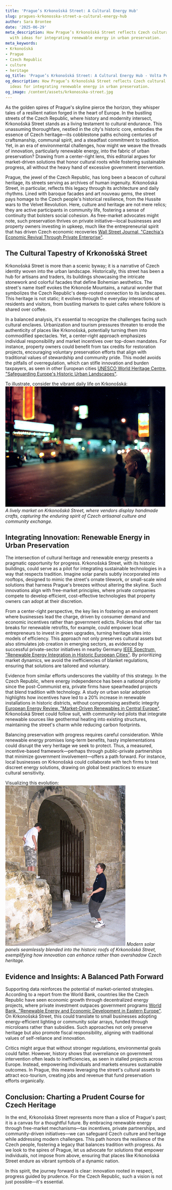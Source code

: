 ```yaml
---
title: 'Prague’s Krkonošská Street: A Cultural Energy Hub'
slug: pragues-krkonosska-street-a-cultural-energy-hub
author: Sara Brontee
date: '2025-06-29'
meta_description: How Prague’s Krkonošská Street reflects Czech cultural heritage,
  with ideas for integrating renewable energy in urban preservation.
meta_keywords:
- Krkonošská
- Prague
- Czech Republic
- culture
- heritage
og_title: 'Prague’s Krkonošská Street: A Cultural Energy Hub - Volta Powers'
og_description: How Prague’s Krkonošská Street reflects Czech cultural heritage, with
  ideas for integrating renewable energy in urban preservation.
og_image: /content/assets/krkonosska-street.jpg
---
```

<!-- $1 -->
As the golden spires of Prague's skyline pierce the horizon, they whisper tales of a resilient nation forged in the heart of Europe. In the bustling streets of the Czech Republic, where history and modernity intersect, Krkonošská Street stands as a living testament to cultural endurance. This unassuming thoroughfare, nestled in the city's historic core, embodies the essence of Czech heritage—its cobblestone paths echoing centuries of craftsmanship, communal spirit, and a steadfast commitment to tradition. Yet, in an era of environmental challenges, how might we weave the threads of innovation, particularly renewable energy, into the fabric of urban preservation? Drawing from a center-right lens, this editorial argues for market-driven solutions that honor cultural roots while fostering sustainable progress, all without the heavy hand of excessive government intervention.

Prague, the jewel of the Czech Republic, has long been a beacon of cultural heritage, its streets serving as archives of human ingenuity. Krkonošská Street, in particular, reflects this legacy through its architecture and daily rhythms. Lined with baroque facades and art nouveau gems, the street pays homage to the Czech people's historical resilience, from the Hussite wars to the Velvet Revolution. Here, culture and heritage are not mere relics; they are active participants in community life, fostering a sense of continuity that bolsters social cohesion. As free-market advocates might note, such preservation thrives on private initiative—local businesses and property owners investing in upkeep, much like the entrepreneurial spirit that has driven Czech economic recoveries [Wall Street Journal, "Czechia's Economic Revival Through Private Enterprise"](https://www.wsj.com/articles/czechia-economic-revival-private-enterprise).

## The Cultural Tapestry of Krkonošská Street

Krkonošská Street is more than a scenic byway; it is a narrative of Czech identity woven into the urban landscape. Historically, this street has been a hub for artisans and traders, its buildings showcasing the intricate stonework and colorful facades that define Bohemian aesthetics. The street's name itself evokes the Krkonoše Mountains, a natural wonder that symbolizes the Czech Republic's deep-rooted connection to its landscapes. This heritage is not static; it evolves through the everyday interactions of residents and visitors, from bustling markets to quiet cafes where folklore is shared over coffee.

In a balanced analysis, it's essential to recognize the challenges facing such cultural enclaves. Urbanization and tourism pressures threaten to erode the authenticity of places like Krkonošská, potentially turning them into commodified spectacles. Yet, a center-right approach emphasizes individual responsibility and market incentives over top-down mandates. For instance, property owners could benefit from tax credits for restoration projects, encouraging voluntary preservation efforts that align with traditional values of stewardship and community pride. This model avoids the pitfalls of overregulation, which can stifle innovation and burden taxpayers, as seen in other European cities [UNESCO World Heritage Centre, "Safeguarding Europe's Historic Urban Landscapes"](https://whc.unesco.org/en/list/616).

To illustrate, consider the vibrant daily life on Krkonošská: ![Krkonošská Street market scene](/content/assets/krkonosska-street-market.jpg) *A lively market on Krkonošská Street, where vendors display handmade crafts, capturing the enduring spirit of Czech artisanal culture and community exchange.*

## Integrating Innovation: Renewable Energy in Urban Preservation

The intersection of cultural heritage and renewable energy presents a pragmatic opportunity for progress. Krkonošská Street, with its historic buildings, could serve as a pilot for integrating sustainable technologies in a way that respects tradition. Imagine solar panels subtly incorporated into rooftops, designed to mimic the street's ornate tilework, or small-scale wind solutions that harness Prague's breezes without altering the skyline. Such innovations align with free-market principles, where private companies compete to develop efficient, cost-effective technologies that property owners can adopt at their discretion.

From a center-right perspective, the key lies in fostering an environment where businesses lead the charge, driven by consumer demand and economic incentives rather than government edicts. Policies that offer tax breaks for renewable retrofits, for example, could empower local entrepreneurs to invest in green upgrades, turning heritage sites into models of efficiency. This approach not only preserves cultural assets but also stimulates job creation in emerging sectors, as evidenced by successful private-sector initiatives in nearby Germany [IEEE Spectrum, "Renewable Energy Integration in Historic European Cities"](https://spectrum.ieee.org/renewable-energy-historic-cities). By prioritizing market dynamics, we avoid the inefficiencies of blanket regulations, ensuring that solutions are tailored and voluntary.

Evidence from similar efforts underscores the viability of this strategy. In the Czech Republic, where energy independence has been a national priority since the post-Communist era, private firms have spearheaded projects that blend tradition with technology. A study on urban solar adoption highlights how incentives have led to a 20% increase in renewable installations in historic districts, without compromising aesthetic integrity [European Energy Review, "Market-Driven Renewables in Central Europe"](https://www.europeanenergyreview.com/renewables-central-europe). Krkonošská Street could follow suit, with community-led pilots that integrate renewable sources like geothermal heating into existing structures, maintaining the street's charm while reducing carbon footprints.

Balancing preservation with progress requires careful consideration. While renewable energy promises long-term benefits, hasty implementations could disrupt the very heritage we seek to protect. Thus, a measured, incentive-based framework—perhaps through public-private partnerships that minimize government involvement—offers a path forward. For instance, local businesses on Krkonošská could collaborate with tech firms to test discreet energy solutions, drawing on global best practices to ensure cultural sensitivity.

Visualizing this evolution: ![Solar-integrated architecture on Krkonošská](/content/assets/krkonosska-solar-architecture.jpg) *Modern solar panels seamlessly blended into the historic roofs of Krkonošská Street, exemplifying how innovation can enhance rather than overshadow Czech heritage.*

## Evidence and Insights: A Balanced Path Forward

Supporting data reinforces the potential of market-oriented strategies. According to a report from the World Bank, countries like the Czech Republic have seen economic growth through decentralized energy projects, where private investment outpaces government programs [World Bank, "Renewable Energy and Economic Development in Eastern Europe"](https://www.worldbank.org/en/region/eca/publication/renewable-energy-eastern-europe). On Krkonošská Street, this could translate to small businesses adopting energy-efficient lighting or community solar arrays, funded through microloans rather than subsidies. Such approaches not only preserve heritage but also promote fiscal responsibility, aligning with traditional values of self-reliance and innovation.

Critics might argue that without stronger regulations, environmental goals could falter. However, history shows that overreliance on government intervention often leads to inefficiencies, as seen in stalled projects across Europe. Instead, empowering individuals and markets ensures sustainable outcomes. In Prague, this means leveraging the street's cultural assets to attract eco-tourism, creating jobs and revenue that fund preservation efforts organically.

## Conclusion: Charting a Prudent Course for Czech Heritage

In the end, Krkonošská Street represents more than a slice of Prague's past; it is a canvas for a thoughtful future. By embracing renewable energy through free-market mechanisms—tax incentives, private partnerships, and community-driven initiatives—we can safeguard Czech culture and heritage while addressing modern challenges. This path honors the resilience of the Czech people, fostering a legacy that balances tradition with progress. As we look to the spires of Prague, let us advocate for solutions that empower individuals, not impose from above, ensuring that places like Krkonošská Street endure as vibrant symbols of a dynamic nation.

In this spirit, the journey forward is clear: innovation rooted in respect, progress guided by prudence. For the Czech Republic, such a vision is not just possible—it's essential.